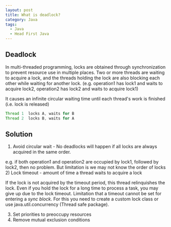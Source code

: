 ```yaml
---
layout: post
title: What is deadlock? 
category: Java
tags:
  - Java
  - Head First Java
---
```



## Deadlock
In multi-threaded programming, locks are obtained through 
synchronization to prevent resource use in multiple places.
Two or more threads are waiting to acquire a lock, and the 
threads holding the lock are also blocking each other while 
waiting for another lock. (e.g. operation1 has lock1 and
waits to acquire lock2, operation2 has lock2 and waits to 
acquire lock1)

It causes an infinite circular waiting time until each thread's work
is finished (i.e. lock is released)

```java
Thread 1  locks A, waits for B
Thread 2  locks B, waits for A
```

## Solution
1) Avoid circular wait - No deadlocks will happen if all locks
are always acquired in the same order. 

e.g. if both operation1 and operation2
are occupied by lock1, followed by lock2, then no problem. But
limitation is we may not know the order of locks
2) Lock timeout - amount of time a thread waits to acquire a lock

If the lock is not acquired by the timeout period, this thread relinquishes the lock.
Even if you hold the lock for a long time to process a task, 
you may give up due to the lock timeout.
Limitation that a timeout cannot be set for entering a *sync block*. For this you need to create a custom lock class or use java.util.concurrency (Thread safe package).

3) Set priorities to preoccupy resources 
4) Remove mutual exclusion conditions 
